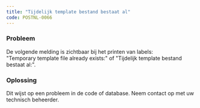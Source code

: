 ```yaml
---
title: "Tijdelijk template bestand bestaat al"
code: POSTNL-0066
---
```

### Probleem

De volgende melding is zichtbaar bij het printen van labels:  
"Temporary template file already exists:" of "Tijdelijk template bestand bestaat al:".  

### Oplossing

Dit wijst op een probleem in de code of database. Neem contact op met uw technisch beheerder.
